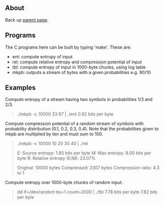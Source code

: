 About
-----

Back up [parent page](../).

Programs
--------

The C programs here can be built by typing 'make'. These are:

* ent:  compute entropy of input
* rel:  compute relative entropy and compression potential of input
* tbl:  compute entropy of input in 1000-byte chunks, using log table
* mkpb: outputs a stream of bytes with a given probabilities e.g. 90/10

Examples
--------

Compute entropy of a stream having two symbols in probabilities 1/3 and 2/3.

>  ./mkpb -c 10000 33 67 | ./ent
>  0.92 bits per byte

Compute compression potential of a random stream of symbols with probability
distribution (0.1, 0.2, 0.3, 0.4). Note that the probabilities given to mkpb
are multiplied by ten and must sum to 100.

> ./mkpb -c 10000 10 20 30 40 | ./rel
>
> E: Source entropy:         1.85 bits per byte
> M: Max entropy:            8.00 bits per byte
> R: Relative entropy (E/M): 23.07%
> 
> Original:          10000 bytes
> Compressed:         2307 bytes
> Compression ratio: 4.3 to 1

Compute entropy over 1000-byte chunks of random input.

> dd if=/dev/random bs=1 count=2000 | ./tbl
> 7.78 bits per byte
> 7.82 bits per byte

